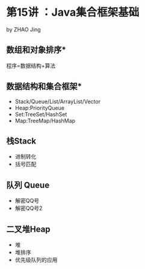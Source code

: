 # 第15讲 ：Java集合框架基础
by ZHAO Jing

## 数组和对象排序*

程序=数据结构+算法


## 数据结构和集合框架*
- Stack/Queue/List/ArrayList/Vector
- Heap:PriorityQueue
- Set:TreeSet/HashSet
- Map:TreeMap/HashMap

 ## 栈Stack
 - 进制转化
 - 括号匹配
 ## 队列 Queue
 - 解密QQ号
 - 解密QQ号2
 ## 二叉堆Heap 
 - 堆
 - 堆排序
 - 优先级队列的应用
 
 